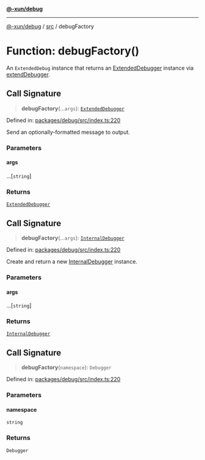 [**@-xun/debug**](../../README.md)

***

[@-xun/debug](../../README.md) / [src](../README.md) / debugFactory

# Function: debugFactory()

An `ExtendedDebug` instance that returns an [ExtendedDebugger](../interfaces/ExtendedDebugger.md) instance
via [extendDebugger](extendDebugger.md).

## Call Signature

> **debugFactory**(...`args`): [`ExtendedDebugger`](../interfaces/ExtendedDebugger.md)

Defined in: [packages/debug/src/index.ts:220](https://github.com/Xunnamius/rejoinder/blob/a641070c8e1704c84d328156f6d9eceb8b9362e5/packages/debug/src/index.ts#L220)

Send an optionally-formatted message to output.

### Parameters

#### args

...\[`string`\]

### Returns

[`ExtendedDebugger`](../interfaces/ExtendedDebugger.md)

## Call Signature

> **debugFactory**(...`args`): [`InternalDebugger`](../interfaces/InternalDebugger.md)

Defined in: [packages/debug/src/index.ts:220](https://github.com/Xunnamius/rejoinder/blob/a641070c8e1704c84d328156f6d9eceb8b9362e5/packages/debug/src/index.ts#L220)

Create and return a new [InternalDebugger](../interfaces/InternalDebugger.md) instance.

### Parameters

#### args

...\[`string`\]

### Returns

[`InternalDebugger`](../interfaces/InternalDebugger.md)

## Call Signature

> **debugFactory**(`namespace`): `Debugger`

Defined in: [packages/debug/src/index.ts:220](https://github.com/Xunnamius/rejoinder/blob/a641070c8e1704c84d328156f6d9eceb8b9362e5/packages/debug/src/index.ts#L220)

### Parameters

#### namespace

`string`

### Returns

`Debugger`
